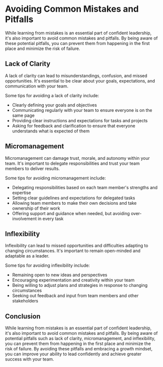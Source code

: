 Avoiding Common Mistakes and Pitfalls
========================================================================

While learning from mistakes is an essential part of confident leadership, it's also important to avoid common mistakes and pitfalls. By being aware of these potential pitfalls, you can prevent them from happening in the first place and minimize the risk of failure.

Lack of Clarity
---------------

A lack of clarity can lead to misunderstandings, confusion, and missed opportunities. It's essential to be clear about your goals, expectations, and communication with your team.

Some tips for avoiding a lack of clarity include:

* Clearly defining your goals and objectives
* Communicating regularly with your team to ensure everyone is on the same page
* Providing clear instructions and expectations for tasks and projects
* Asking for feedback and clarification to ensure that everyone understands what is expected of them

Micromanagement
---------------

Micromanagement can damage trust, morale, and autonomy within your team. It's important to delegate responsibilities and trust your team members to deliver results.

Some tips for avoiding micromanagement include:

* Delegating responsibilities based on each team member's strengths and expertise
* Setting clear guidelines and expectations for delegated tasks
* Allowing team members to make their own decisions and take ownership of their work
* Offering support and guidance when needed, but avoiding over-involvement in every task

Inflexibility
-------------

Inflexibility can lead to missed opportunities and difficulties adapting to changing circumstances. It's important to remain open-minded and adaptable as a leader.

Some tips for avoiding inflexibility include:

* Remaining open to new ideas and perspectives
* Encouraging experimentation and creativity within your team
* Being willing to adjust plans and strategies in response to changing circumstances
* Seeking out feedback and input from team members and other stakeholders

Conclusion
----------

While learning from mistakes is an essential part of confident leadership, it's also important to avoid common mistakes and pitfalls. By being aware of potential pitfalls such as lack of clarity, micromanagement, and inflexibility, you can prevent them from happening in the first place and minimize the risk of failure. By avoiding these pitfalls and embracing a growth mindset, you can improve your ability to lead confidently and achieve greater success with your team.
